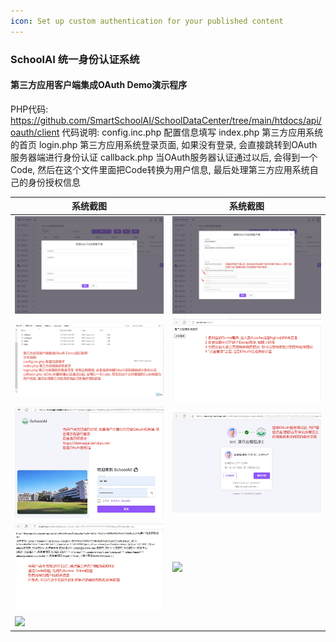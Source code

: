 ```yaml
---
icon: Set up custom authentication for your published content
---
```


### SchoolAI 统一身份认证系统
#### 第三方应用客户端集成OAuth Demo演示程序

PHP代码: https://github.com/SmartSchoolAI/SchoolDataCenter/tree/main/htdocs/api/oauth/client
代码说明:
config.inc.php 配置信息填写
index.php 第三方应用系统的首页
login.php 第三方应用系统登录页面, 如果没有登录, 会直接跳转到OAuth服务器端进行身份认证
callback.php 当OAuth服务器认证通过以后, 会得到一个Code, 然后在这个文件里面把Code转换为用户信息, 最后处理第三方应用系统自己的身份授权信息



| 系统截图  | 系统截图 |
|-------|-----------|
| <img src="./images/01.png" > | <img src="./images/02.png" > |
| <img src="./images/03.png" > | <img src="./images/04.png" > |
| <img src="./images/05.png" > | <img src="./images/06.png" > |
| <img src="./images/07.png" > | <img src="./images/08.png" > |
| <img src="./images/09.png" > | |